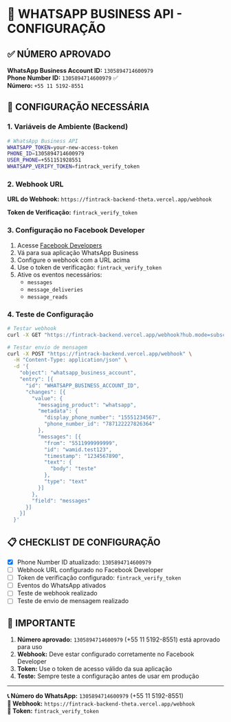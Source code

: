 # 📱 WHATSAPP BUSINESS API - CONFIGURAÇÃO

## ✅ NÚMERO APROVADO

**WhatsApp Business Account ID:** `1305894714600979`  
**Phone Number ID:** `1305894714600979` ✅  
**Número:** `+55 11 5192-8551`

## 🔧 CONFIGURAÇÃO NECESSÁRIA

### 1. Variáveis de Ambiente (Backend)

```bash
# WhatsApp Business API
WHATSAPP_TOKEN=your-new-access-token
PHONE_ID=1305894714600979
USER_PHONE=+551151928551
WHATSAPP_VERIFY_TOKEN=fintrack_verify_token
```

### 2. Webhook URL

**URL do Webhook:** `https://fintrack-backend-theta.vercel.app/webhook`

**Token de Verificação:** `fintrack_verify_token`

### 3. Configuração no Facebook Developer

1. Acesse [Facebook Developers](https://developers.facebook.com/)
2. Vá para sua aplicação WhatsApp Business
3. Configure o webhook com a URL acima
4. Use o token de verificação: `fintrack_verify_token`
5. Ative os eventos necessários:
   - `messages`
   - `message_deliveries`
   - `message_reads`

### 4. Teste de Configuração

```bash
# Testar webhook
curl -X GET "https://fintrack-backend.vercel.app/webhook?hub.mode=subscribe&hub.challenge=test&hub.verify_token=fintrack_verify_token"

# Testar envio de mensagem
curl -X POST "https://fintrack-backend.vercel.app/webhook" \
  -H "Content-Type: application/json" \
  -d '{
    "object": "whatsapp_business_account",
    "entry": [{
      "id": "WHATSAPP_BUSINESS_ACCOUNT_ID",
      "changes": [{
        "value": {
          "messaging_product": "whatsapp",
          "metadata": {
            "display_phone_number": "15551234567",
            "phone_number_id": "787122227826364"
          },
          "messages": [{
            "from": "5511999999999",
            "id": "wamid.test123",
            "timestamp": "1234567890",
            "text": {
              "body": "teste"
            },
            "type": "text"
          }]
        },
        "field": "messages"
      }]
    }]
  }'
```

## 📋 CHECKLIST DE CONFIGURAÇÃO

- [x] Phone Number ID atualizado: `1305894714600979`
- [ ] Webhook URL configurado no Facebook Developer
- [ ] Token de verificação configurado: `fintrack_verify_token`
- [ ] Eventos do WhatsApp ativados
- [ ] Teste de webhook realizado
- [ ] Teste de envio de mensagem realizado

## 🚨 IMPORTANTE

1. **Número aprovado:** `1305894714600979` (+55 11 5192-8551) está aprovado para uso
2. **Webhook:** Deve estar configurado corretamente no Facebook Developer
3. **Token:** Use o token de acesso válido da sua aplicação
4. **Teste:** Sempre teste a configuração antes de usar em produção

---

**📞 Número do WhatsApp:** `1305894714600979` (+55 11 5192-8551)  
**🔗 Webhook:** `https://fintrack-backend-theta.vercel.app/webhook`  
**🔑 Token:** `fintrack_verify_token`
